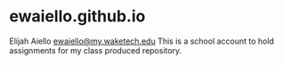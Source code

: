 # ewaiello.github.io
Elijah Aiello
ewaiello@my.waketech.edu
This is a school account to hold assignments for my class produced repository.